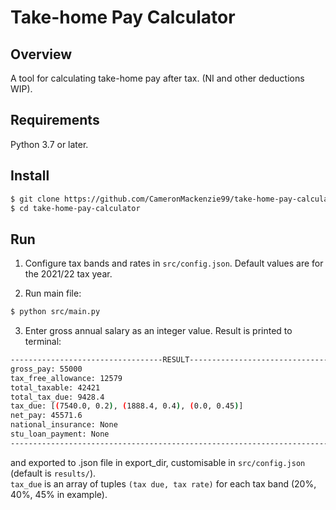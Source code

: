 # Take-home Pay Calculator

## Overview

A tool for calculating take-home pay after tax. (NI and other deductions WIP).

## Requirements

Python 3.7 or later.
<!--- as well as packages listed in requirements.txt including:
- `py-moneyed`-->

## Install
```bash
$ git clone https://github.com/CameronMackenzie99/take-home-pay-calculator
$ cd take-home-pay-calculator
```
<!--- pip install -U -r requirements.txt -->


## Run
1. Configure tax bands and rates in `src/config.json`. Default values are for the 2021/22 tax year.

2. Run main file:
```bash
$ python src/main.py
```
3. Enter gross annual salary as an integer value. Result is printed to terminal:
```bash
----------------------------------RESULT----------------------------------
gross_pay: 55000
tax_free_allowance: 12579
total_taxable: 42421
total_tax_due: 9428.4
tax_due: [(7540.0, 0.2), (1888.4, 0.4), (0.0, 0.45)]
net_pay: 45571.6
national_insurance: None
stu_loan_payment: None
--------------------------------------------------------------------------
```
and exported to .json file in export_dir, customisable in `src/config.json` (default is `results/`).  
`tax_due` is an array of tuples `(tax due, tax rate)` for each tax band (20%, 40%, 45% in example).  
